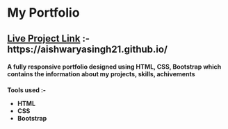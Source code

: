 <h1>My Portfolio</h1>
<h2><u>Live Project Link</u> :-  https://aishwaryasingh21.github.io/ </h2>
<h4>A fully responsive portfolio designed using HTML, CSS, Bootstrap which contains the information about my projects, skills, achivements</h4>

<h4>Tools used :-
    <ul>
        <li>HTML</li>
        <li>CSS</li>
        <li>Bootstrap</li>
    </ul>
</h4>
                